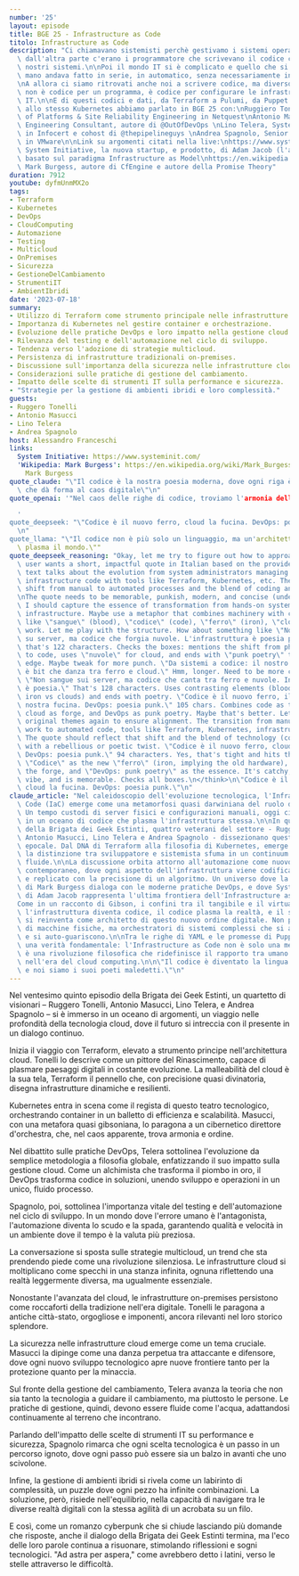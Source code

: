 ```yaml
---
number: '25'
layout: episode
title: BGE 25 - Infrastructure as Code
titolo: Infrastructure as Code
description: "Ci chiamavano sistemisti perchè gestivamo i sistemi operativi, e\
  \ dall'altra parte c'erano i programmatore che scrivevano il codice che andava sui\
  \ nostri sistemi.\n\nPoi il mondo IT si è complicato e quello che si faceva a\
  \ mano andava fatto in serie, in automatico, senza necessariamente intervento umano.\n\
  \nA allora ci siamo ritrovati anche noi a scrivere codice, ma diverso dal solito:\
  \ non è codice per un programma, è codice per configurare le infrastrutture\
  \ IT.\n\nE di questi codici e dati, da Terraform a Pulumi, da Puppet ad Ansible,\
  \ allo stesso Kubernetes abbiamo parlato in BGE 25 con:\nRuggiero Tonelli, Head\
  \ of Platforms & Site Reliability Engineering in Netquest\nAntonio Masucci, Software\
  \ Engineering Consultant, autore di @OutOfDevOps \nLino Telera, System Architect\
  \ in Infocert e cohost di @thepipelineguys \nAndrea Spagnolo, Senior Field Engineer\
  \ in VMware\n\nLink su argomenti citati nella live:\nhttps://www.systeminit.com/\
  \ System Initiative, la nuova startup, e prodotto, di Adam Jacob (l'autore di Chef),\
  \ basato sul paradigma Infrastructure as Model\nhttps://en.wikipedia.org/wiki/Mark_Burgess_(computer_scientist)\
  \ Mark Burgess, autore di CfEngine e autore della Promise Theory"
duration: 7912
youtube: dyfmUnmMX2o
tags:
- Terraform
- Kubernetes
- DevOps
- CloudComputing
- Automazione
- Testing
- Multicloud
- OnPremises
- Sicurezza
- GestioneDelCambiamento
- StrumentiIT
- AmbientIbridi
date: '2023-07-18'
summary:
- Utilizzo di Terraform come strumento principale nelle infrastrutture cloud.
- Importanza di Kubernetes nel gestire container e orchestrazione.
- Evoluzione delle pratiche DevOps e loro impatto nella gestione cloud.
- Rilevanza del testing e dell'automazione nel ciclo di sviluppo.
- Tendenza verso l'adozione di strategie multicloud.
- Persistenza di infrastrutture tradizionali on-premises.
- Discussione sull'importanza della sicurezza nelle infrastrutture cloud.
- Considerazioni sulle pratiche di gestione del cambiamento.
- Impatto delle scelte di strumenti IT sulla performance e sicurezza.
- "Strategie per la gestione di ambienti ibridi e loro complessità."
guests:
- Ruggero Tonelli
- Antonio Masucci
- Lino Telera
- Andrea Spagnolo
host: Alessandro Franceschi
links:
  System Initiative: https://www.systeminit.com/
  'Wikipedia: Mark Burgess': https://en.wikipedia.org/wiki/Mark_Burgess_(computer_scientist)
    Mark Burgess
quote_claude: "\"Il codice è la nostra poesia moderna, dove ogni riga è un verso\
  \ che dà forma al caos digitale\"\n"
quote_openai: '"Nel caos delle righe di codice, troviamo l'armonia dell''automazione."

  '
quote_deepseek: "\"Codice è il nuovo ferro, cloud la fucina. DevOps: poesia punk.\"\
  \n"
quote_llama: "\"Il codice non è più solo un linguaggio, ma un'architettura che\
  \ plasma il mondo.\""
quote_deepseek_reasoning: "Okay, let me try to figure out how to approach this. The\
  \ user wants a short, impactful quote in Italian based on the provided text. The\
  \ text talks about the evolution from system administrators managing OS to writing\
  \ infrastructure code with tools like Terraform, Kubernetes, etc. They mention the\
  \ shift from manual to automated processes and the blend of coding and infrastructure.\n\
  \nThe quote needs to be memorable, punkish, modern, and concise (under 150 characters).\
  \ I should capture the essence of transformation from hands-on systems work to coding\
  \ infrastructure. Maybe use a metaphor that combines machinery with code. Words\
  \ like \"sangue\" (blood), \"codice\" (code), \"ferro\" (iron), \"cloud\" could\
  \ work. Let me play with the structure. How about something like \"Non più sudore\
  \ su server, ma codice che forgia nuvole. L'infrastruttura è poesia punk.\" Wait,\
  \ that's 122 characters. Checks the boxes: mentions the shift from physical servers\
  \ to code, uses \"nuvole\" for cloud, and ends with \"punk poetry\" to give it that\
  \ edge. Maybe tweak for more punch. \"Da sistemi a codice: il nostro sudore ora\
  \ è bit che danza tra ferro e cloud.\" Hmm, longer. Need to be more concise.\
  \ \"Non sangue sui server, ma codice che canta tra ferro e nuvole. Infrastruttura\
  \ è poesia.\" That's 128 characters. Uses contrasting elements (blood vs code,\
  \ iron vs clouds) and ends with poetry. \"Codice è il nuovo ferro, il cloud la\
  \ nostra fucina. DevOps: poesia punk.\" 105 chars. Combines code as the new iron,\
  \ cloud as forge, and DevOps as punk poetry. Maybe that's better. Let me check the\
  \ original themes again to ensure alignment. The transition from manual systems\
  \ work to automated code, tools like Terraform, Kubernetes, infrastructure as code.\
  \ The quote should reflect that shift and the blend of technology (code, cloud)\
  \ with a rebellious or poetic twist. \"Codice è il nuovo ferro, cloud la fucina.\
  \ DevOps: poesia punk.\" 94 characters. Yes, that's tight and hits the key points.\
  \ \"Codice\" as the new \"ferro\" (iron, implying the old hardware), \"cloud\" as\
  \ the forge, and \"DevOps: punk poetry\" as the essence. It's catchy, fits the punk\
  \ vibe, and is memorable. Checks all boxes.\n</think>\n\"Codice è il nuovo ferro,\
  \ cloud la fucina. DevOps: poesia punk.\"\n"
claude_article: "Nel caleidoscopio dell'evoluzione tecnologica, l'Infrastructure as\
  \ Code (IaC) emerge come una metamorfosi quasi darwiniana del ruolo del sistemista.\
  \ Un tempo custodi di server fisici e configurazioni manuali, oggi ci troviamo immersi\
  \ in un oceano di codice che plasma l'infrastruttura stessa.\n\nIn questo episodio\
  \ della Brigata dei Geek Estinti, quattro veterani del settore - Ruggiero Tonelli,\
  \ Antonio Masucci, Lino Telera e Andrea Spagnolo - dissezionano questa trasformazione\
  \ epocale. Dal DNA di Terraform alla filosofia di Kubernetes, emerge un quadro dove\
  \ la distinzione tra sviluppatore e sistemista sfuma in un continuum di competenze\
  \ fluide.\n\nLa discussione orbita attorno all'automazione come nuovo mantra dell'IT\
  \ contemporaneo, dove ogni aspetto dell'infrastruttura viene codificato, versionato\
  \ e replicato con la precisione di un algoritmo. Un universo dove la Promise Theory\
  \ di Mark Burgess dialoga con le moderne pratiche DevOps, e dove System Initiative\
  \ di Adam Jacob rappresenta l'ultima frontiera dell'Infrastructure as Model.\n\n\
  Come in un racconto di Gibson, i confini tra il tangibile e il virtuale si dissolvono:\
  \ l'infrastruttura diventa codice, il codice plasma la realtà, e il sistemista\
  \ si reinventa come architetto di questo nuovo ordine digitale. Non più guardiani\
  \ di macchine fisiche, ma orchestratori di sistemi complessi che si auto-configurano\
  \ e si auto-guariscono.\n\nTra le righe di YAML e le promesse di Puppet, emerge\
  \ una verità fondamentale: l'Infrastructure as Code non è solo una metodologia,\
  \ è una rivoluzione filosofica che ridefinisce il rapporto tra umano e macchina\
  \ nell'era del cloud computing.\n\n\"Il codice è diventato la lingua franca dell'infrastruttura,\
  \ e noi siamo i suoi poeti maledetti.\"\n"
---
```

Nel ventesimo quinto episodio della Brigata dei Geek Estinti, un quartetto di visionari – Ruggero Tonelli, Antonio Masucci, Lino Telera, e Andrea Spagnolo – si è immerso in un oceano di argomenti, un viaggio nelle profondità della tecnologia cloud, dove il futuro si intreccia con il presente in un dialogo continuo.

Inizia il viaggio con Terraform, elevato a strumento principe nell'architettura cloud. Tonelli lo descrive come un pittore del Rinascimento, capace di plasmare paesaggi digitali in costante evoluzione. La malleabilità del cloud è la sua tela, Terraform il pennello che, con precisione quasi divinatoria, disegna infrastrutture dinamiche e resilienti.

Kubernetes entra in scena come il regista di questo teatro tecnologico, orchestrando container in un balletto di efficienza e scalabilità. Masucci, con una metafora quasi gibsoniana, lo paragona a un cibernetico direttore d'orchestra, che, nel caos apparente, trova armonia e ordine.

Nel dibattito sulle pratiche DevOps, Telera sottolinea l'evoluzione da semplice metodologia a filosofia globale, enfatizzando il suo impatto sulla gestione cloud. Come un alchimista che trasforma il piombo in oro, il DevOps trasforma codice in soluzioni, unendo sviluppo e operazioni in un unico, fluido processo.

Spagnolo, poi, sottolinea l'importanza vitale del testing e dell'automazione nel ciclo di sviluppo. In un mondo dove l'errore umano è l'antagonista, l'automazione diventa lo scudo e la spada, garantendo qualità e velocità in un ambiente dove il tempo è la valuta più preziosa.

La conversazione si sposta sulle strategie multicloud, un trend che sta prendendo piede come una rivoluzione silenziosa. Le infrastrutture cloud si moltiplicano come specchi in una stanza infinita, ognuna riflettendo una realtà leggermente diversa, ma ugualmente essenziale.

Nonostante l'avanzata del cloud, le infrastrutture on-premises persistono come roccaforti della tradizione nell'era digitale. Tonelli le paragona a antiche città-stato, orgogliose e imponenti, ancora rilevanti nel loro storico splendore.

La sicurezza nelle infrastrutture cloud emerge come un tema cruciale. Masucci la dipinge come una danza perpetua tra attaccante e difensore, dove ogni nuovo sviluppo tecnologico apre nuove frontiere tanto per la protezione quanto per la minaccia.

Sul fronte della gestione del cambiamento, Telera avanza la teoria che non sia tanto la tecnologia a guidare il cambiamento, ma piuttosto le persone. Le pratiche di gestione, quindi, devono essere fluide come l'acqua, adattandosi continuamente al terreno che incontrano.

Parlando dell'impatto delle scelte di strumenti IT su performance e sicurezza, Spagnolo rimarca che ogni scelta tecnologica è un passo in un percorso ignoto, dove ogni passo può essere sia un balzo in avanti che uno scivolone.

Infine, la gestione di ambienti ibridi si rivela come un labirinto di complessità, un puzzle dove ogni pezzo ha infinite combinazioni. La soluzione, però, risiede nell'equilibrio, nella capacità di navigare tra le diverse realtà digitali con la stessa agilità di un acrobata su un filo.

E così, come un romanzo cyberpunk che si chiude lasciando più domande che risposte, anche il dialogo della Brigata dei Geek Estinti termina, ma l'eco delle loro parole continua a risuonare, stimolando riflessioni e sogni tecnologici. "Ad astra per aspera," come avrebbero detto i latini, verso le stelle attraverso le difficoltà.